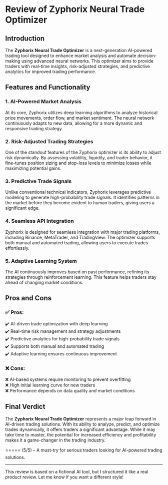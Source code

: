 # Review of **Zyphorix Neural Trade Optimizer**  

## Introduction  
The **Zyphorix Neural Trade Optimizer** is a next-generation AI-powered trading tool designed to enhance market analysis and automate decision-making using advanced neural networks. This optimizer aims to provide traders with real-time insights, risk-adjusted strategies, and predictive analytics for improved trading performance.  

## Features and Functionality  

### **1. AI-Powered Market Analysis**  
At its core, Zyphorix utilizes deep learning algorithms to analyze historical price movements, order flow, and market sentiment. The neural network continuously adapts to new data, allowing for a more dynamic and responsive trading strategy.  

### **2. Risk-Adjusted Trading Strategies**  
One of the standout features of the Zyphorix optimizer is its ability to adjust risk dynamically. By assessing volatility, liquidity, and trader behavior, it fine-tunes position sizing and stop-loss levels to minimize losses while maximizing potential gains.  

### **3. Predictive Trade Signals**  
Unlike conventional technical indicators, Zyphorix leverages predictive modeling to generate high-probability trade signals. It identifies patterns in the market before they become evident to human traders, giving users a significant edge.  

### **4. Seamless API Integration**  
Zyphorix is designed for seamless integration with major trading platforms, including Binance, MetaTrader, and TradingView. The optimizer supports both manual and automated trading, allowing users to execute trades effortlessly.  

### **5. Adaptive Learning System**  
The AI continuously improves based on past performance, refining its strategies through reinforcement learning. This feature helps traders stay ahead of changing market conditions.  

## Pros and Cons  

### ✅ **Pros:**  
✔️ AI-driven trade optimization with deep learning  
✔️ Real-time risk management and strategy adjustments  
✔️ Predictive analytics for high-probability trade signals  
✔️ Supports both manual and automated trading  
✔️ Adaptive learning ensures continuous improvement  

### ❌ **Cons:**  
❌ AI-based systems require monitoring to prevent overfitting  
❌ High initial learning curve for new traders  
❌ Performance depends on data quality and market conditions  

## Final Verdict  
The **Zyphorix Neural Trade Optimizer** represents a major leap forward in AI-driven trading solutions. With its ability to analyze, predict, and optimize trades dynamically, it offers traders a significant advantage. While it may take time to master, the potential for increased efficiency and profitability makes it a game-changer in the trading industry.  

⭐⭐⭐⭐⭐ (5/5) – A must-try for serious traders looking for AI-powered trading solutions.  

---  
This review is based on a fictional AI tool, but I structured it like a real product review. Let me know if you want a different style!
